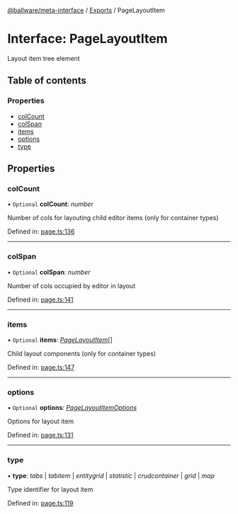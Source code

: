 [@ballware/meta-interface](../README.md) / [Exports](../modules.md) / PageLayoutItem

# Interface: PageLayoutItem

Layout item tree element

## Table of contents

### Properties

- [colCount](pagelayoutitem.md#colcount)
- [colSpan](pagelayoutitem.md#colspan)
- [items](pagelayoutitem.md#items)
- [options](pagelayoutitem.md#options)
- [type](pagelayoutitem.md#type)

## Properties

### colCount

• `Optional` **colCount**: *number*

Number of cols for layouting child editor items (only for container types)

Defined in: [page.ts:136](https://github.com/ballware/ballware-client/blob/cea3b48/packages/meta-interface/src/page.ts#L136)

___

### colSpan

• `Optional` **colSpan**: *number*

Number of cols occupied by editor in layout

Defined in: [page.ts:141](https://github.com/ballware/ballware-client/blob/cea3b48/packages/meta-interface/src/page.ts#L141)

___

### items

• `Optional` **items**: [*PageLayoutItem*](pagelayoutitem.md)[]

Child layout components (only for container types)

Defined in: [page.ts:147](https://github.com/ballware/ballware-client/blob/cea3b48/packages/meta-interface/src/page.ts#L147)

___

### options

• `Optional` **options**: [*PageLayoutItemOptions*](pagelayoutitemoptions.md)

Options for layout item

Defined in: [page.ts:131](https://github.com/ballware/ballware-client/blob/cea3b48/packages/meta-interface/src/page.ts#L131)

___

### type

• **type**: *tabs* \| *tabitem* \| *entitygrid* \| *statistic* \| *crudcontainer* \| *grid* \| *map*

Type identifier for layout item

Defined in: [page.ts:119](https://github.com/ballware/ballware-client/blob/cea3b48/packages/meta-interface/src/page.ts#L119)
